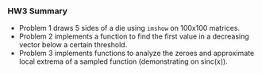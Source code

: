 ### HW3 Summary

- Problem 1 draws 5 sides of a die using `imshow` on 100x100 matrices.
- Problem 2 implements a function to find the first value in a decreasing vector below a certain threshold.
- Problem 3 implements functions to analyze the zeroes and approximate local extrema of a sampled function (demonstrating on sinc(x)).
